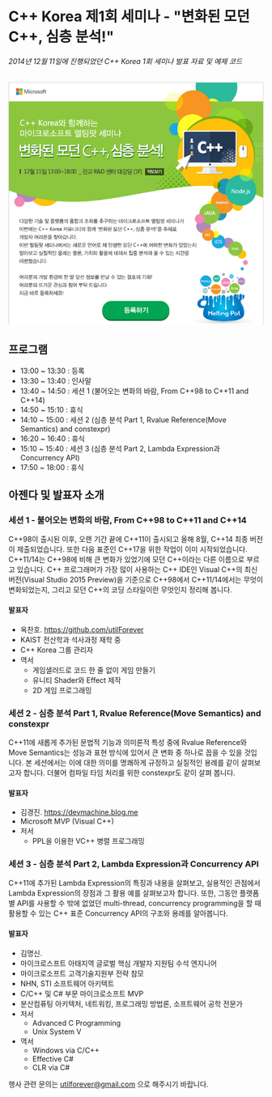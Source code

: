 # C++ Korea 제1회 세미나 - "변화된 모던 C++, 심층 분석!"

###### 2014년 12월 11일에 진행되었던 C++ Korea 1회 세미나 발표 자료 및 예제 코드

<img src="./Logo.png">

## 프로그램

- 13:00 ~ 13:30 : 등록
- 13:30 ~ 13:40 : 인사말
- 13:40 ~ 14:50 : 세션 1 (불어오는 변화의 바람, From C++98 to C++11 and C++14)
- 14:50 ~ 15:10 : 휴식
- 14:10 ~ 15:00 : 세션 2 (심층 분석 Part 1, Rvalue Reference(Move Semantics) and constexpr)
- 16:20 ~ 16:40 : 휴식
- 15:10 ~ 15:40 : 세션 3 (심층 분석 Part 2, Lambda Expression과 Concurrency API)
- 17:50 ~ 18:00 : 휴식

## 아젠다 및 발표자 소개

### 세션 1 - 불어오는 변화의 바람, From C++98 to C++11 and C++14

C++98이 출시된 이후, 오랜 기간 끝에 C++11이 출시되고 올해 8월, C++14 최종 버전이 제출되었습니다. 또한 다음 표준인 C++17을 위한 작업이 이미 시작되었습니다. C++11/14는 C++98에 비해 큰 변화가 있었기에 모던 C++이라는 다른 이름으로 부르고 있습니다. C++ 프로그래머가 가장 많이 사용하는 C++ IDE인 Visual C++의 최신 버전(Visual Studio 2015 Preview)을 기준으로 C++98에서 C++11/14에서는 무엇이 변화되었는지, 그리고 모던 C++의 코딩 스타일이란 무엇인지 정리해 봅니다.

#### 발표자

- 옥찬호. https://github.com/utilForever
- KAIST 전산학과 석사과정 재학 중
- C++ Korea 그룹 관리자
- 역서
  - 게임샐러드로 코드 한 줄 없이 게임 만들기
  - 유니티 Shader와 Effect 제작
  - 2D 게임 프로그래밍

### 세션 2 - 심층 분석 Part 1, Rvalue Reference(Move Semantics) and constexpr

C++11에 새롭게 추가된 문법적 기능과 의미론적 특성 중에 Rvalue Reference와 Move Semantics는 성능과 표현 방식에 있어서 큰 변화 중 하나로 꼽을 수 있을 것입니다. 본 세션에서는 이에 대한 의미를 명쾌하게 규정하고 실질적인 용례를 같이 살펴보고자 합니다. 더불어 컴파일 타임 처리를 위한 constexpr도 같이 살펴 봅니다.

#### 발표자

- 김경진. https://devmachine.blog.me
- Microsoft MVP (Visual C++)
- 저서
  - PPL을 이용한 VC++ 병렬 프로그래밍

### 세션 3 - 심층 분석 Part 2, Lambda Expression과 Concurrency API

C++11에 추가된 Lambda Expression의 특징과 내용을 살펴보고, 실용적인 관점에서 Lambda Expression의 장점과 그 활용 예를 살펴보고자 합니다. 또한, 그동안 플랫폼별 API를 사용할 수 밖에 없었던 multi-thread, concurrency programming을 할 때 활용할 수 있는 C++ 표준 Concurrency API의 구조와 용례를 알아봅니다.

#### 발표자

- 김명신.
- 마이크로스프트 아태지역 글로벌 핵심 개발자 지원팀 수석 엔지니어
- 마이크로소프트 고객기술지원부 전략 참모
- NHN, STI 소프트웨어 아키텍트
- C/C++ 및 C# 부문 마이크로소프트 MVP
- 분산컴퓨팅 아키텍처, 네트워킹, 프로그래밍 방법론, 소프트웨어 공학 전문가
- 저서
  - Advanced C Programming
  - Unix System V
- 역서
  - Windows via C/C++
  - Effective C#
  - CLR via C#

행사 관련 문의는 utilforever@gmail.com 으로 해주시기 바랍니다.